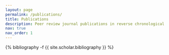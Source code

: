 ```yaml
---
layout: page
permalink: /publications/
title: Publications
description: Peer review journal publications in reverse chronological order.
nav: true
nav_order: 1
---
```

<!-- _pages/publications.md -->
<div class="publications">

{% bibliography -f {{ site.scholar.bibliography }} %}

</div>
